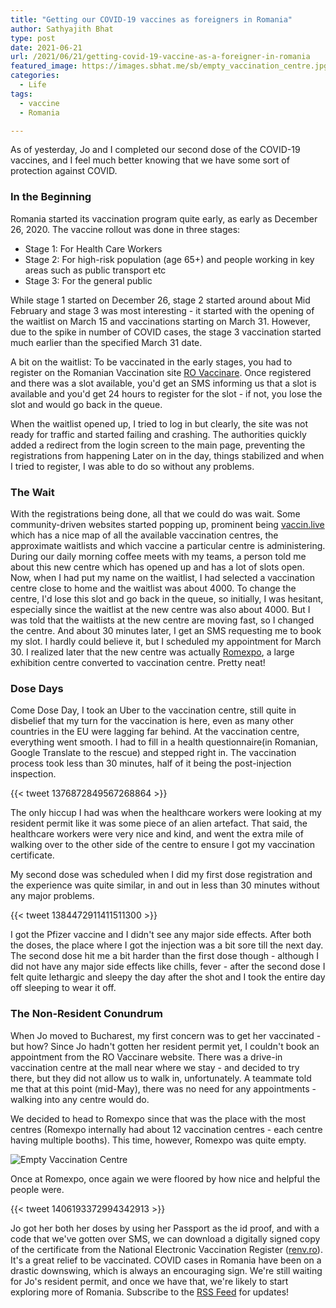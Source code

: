 ```yaml
---
title: "Getting our COVID-19 vaccines as foreigners in Romania"
author: Sathyajith Bhat
type: post
date: 2021-06-21
url: /2021/06/21/getting-covid-19-vaccine-as-a-foreigner-in-romania
featured_image: https://images.sbhat.me/sb/empty_vaccination_centre.jpg
categories: 
  - Life
tags:
  - vaccine
  - Romania

---
```


As of yesterday, Jo and I completed our second dose of the COVID-19 vaccines, and I feel much better knowing that we have some sort of protection against COVID. 

### In the Beginning

Romania started its vaccination program quite early, as early as December 26, 2020. The vaccine rollout was done in three stages:

- Stage 1: For Health Care Workers
- Stage 2: For high-risk population (age 65+) and people working in key areas such as public transport etc
- Stage 3: For the general public

While stage 1 started on December 26, stage 2 started around about Mid February and stage 3 was most interesting - it started with the opening of the waitlist on March 15 and vaccinations starting on March 31. However, due to the spike in number of COVID cases, the stage 3 vaccination started much earlier than the specified March 31 date.

A bit on the waitlist: To be vaccinated in the early stages, you had to register on the Romanian Vaccination site [RO Vaccinare](https://programare.vaccinare-covid.gov.ro/auth/login). Once registered and there was a slot available, you'd get an SMS informing us that a slot is available and you'd get 24 hours to register for the slot - if not, you lose the slot and would go back in the queue. 

When the waitlist opened up, I tried to log in but clearly, the site was not ready for traffic and started failing and crashing. The authorities quickly added a redirect from the login screen to the main page, preventing the registrations from happening Later on in the day, things stabilized and when I tried to register, I was able to do so without any problems.

### The Wait

With the registrations being done, all that we could do was wait. Some community-driven websites started popping up, prominent being [vaccin.live](https://vaccin.live/county/BUCURESTI.html) which has a nice map of all the available vaccination centres, the approximate waitlists and which vaccine a particular centre is administering. During our daily morning coffee meets with my teams, a person told me about this new centre which has opened up and has a lot of slots open. Now, when I had put my name on the waitlist, I had selected a vaccination centre close to home and the waitlist was about 4000. To change the centre, I'd lose this slot and go back in the queue, so initially, I was hesitant, especially since the waitlist at the new centre was also about 4000. But I was told that the waitlists at the new centre are moving fast, so I changed the centre. And about 30 minutes later, I get an SMS requesting me to book my slot. I hardly could believe it, but I scheduled my appointment for March 30. I realized later that the new centre was actually [Romexpo](https://www.google.com/maps/place/Romexpo/@44.4762267,26.0650938,15z/data=!4m2!3m1!1s0x0:0x80ccadadef58f6a0?sa=X&ved=2ahUKEwiRxYreo6nxAhVxs4sKHWVcCJAQ_BIwG3oECFsQBQ), a large exhibition centre converted to vaccination centre. Pretty neat!

### Dose Days

Come Dose Day, I took an Uber to the vaccination centre, still quite in disbelief that my turn for the vaccination is here, even as many other countries in the EU were lagging far behind. At the vaccination centre, everything went smooth. I had to fill in a health questionnaire(in Romanian, Google Translate to the rescue) and stepped right in. The vaccination process took less than 30 minutes, half of it being the post-injection inspection. 


{{< tweet 1376872849567268864 >}}

The only hiccup I had was when the healthcare workers were looking at my resident permit like it was some piece of an alien artefact. That said, the healthcare workers were very nice and kind, and went the extra mile of walking over to the other side of the centre to ensure I got my vaccination certificate. 

My second dose was scheduled when I did my first dose registration and the experience was quite similar, in and out in less than 30 minutes without any major problems.

{{< tweet 1384472911411511300 >}}

I got the Pfizer vaccine and I didn't see any major side effects. After both the doses, the place where I got the injection was a bit sore till the next day. The second dose hit me a bit harder than the first dose though - although I did not have any major side effects like chills, fever - after the second dose I felt quite lethargic and sleepy the day after the shot and I took the entire day off sleeping to wear it off.


### The Non-Resident Conundrum

When Jo moved to Bucharest, my first concern was to get her vaccinated - but how? Since Jo hadn't gotten her resident permit yet, I couldn't book an appointment from the RO Vaccinare website. There was a drive-in vaccination centre at the mall near where we stay - and decided to try there, but they did not allow us to walk in, unfortunately. A teammate told me that at this point (mid-May), there was no need for any appointments - walking into any centre would do.

We decided to head to Romexpo since that was the place with the most centres (Romexpo internally had about 12 vaccination centres - each centre having multiple booths). This time, however, Romexpo was quite empty. 

![Empty Vaccination Centre](https://images.sbhat.me/sb/empty_vaccination_centre.jpg)

Once at Romexpo, once again we were floored by how nice and helpful the people were. 

{{< tweet 1406193372994342913 >}}

Jo got her both her doses by using her Passport as the id proof, and with a code that we've gotten over SMS, we can download a digitally signed copy of the certificate from the National Electronic Vaccination Register ([renv.ro](https://adulti.renv.ro/users/login)). It's a great relief to be vaccinated. COVID cases in Romania have been on a drastic downswing, which is always an encouraging sign. We're still waiting for Jo's resident permit, and once we have that, we're likely to start exploring more of Romania. Subscribe to the [RSS Feed](https://sathyabh.at/index.xml) for updates!

